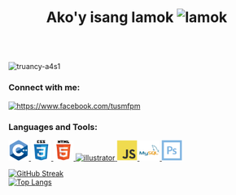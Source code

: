 <h1 align="center">Ako'y isang lamok <img src="https://emojipedia-us.s3.dualstack.us-west-1.amazonaws.com/thumbs/160/apple/155/mosquito_1f99f.png" alt="lamok" style="width:20px;height:20px;"></h1>

<h3 align="center"></h3>

<h3 align="center"></h3>
<br><br>

<p align="left"> <img src="https://komarev.com/ghpvc/?username=truancy-a4s1&label=Profile%20views&color=0e75b6&style=flat" alt="truancy-a4s1" /> </p>

<h3 align="left">Connect with me:</h3>
<p align="left">
<a href="https://fb.com/https://www.facebook.com/tusmfpm" target="blank"><img align="center" src="https://raw.githubusercontent.com/rahuldkjain/github-profile-readme-generator/master/src/images/icons/Social/facebook.svg" alt="https://www.facebook.com/tusmfpm" height="30" width="40" /></a>
</p>

<h3 align="left">Languages and Tools:</h3>
<p align="left"> <a href="https://www.w3schools.com/cpp/" target="_blank" rel="noreferrer"> <img src="https://raw.githubusercontent.com/devicons/devicon/master/icons/cplusplus/cplusplus-original.svg" alt="cplusplus" width="40" height="40"/> </a> <a href="https://www.w3schools.com/css/" target="_blank" rel="noreferrer"> <img src="https://raw.githubusercontent.com/devicons/devicon/master/icons/css3/css3-original-wordmark.svg" alt="css3" width="40" height="40"/> </a> <a href="https://www.w3.org/html/" target="_blank" rel="noreferrer"> <img src="https://raw.githubusercontent.com/devicons/devicon/master/icons/html5/html5-original-wordmark.svg" alt="html5" width="40" height="40"/> </a> <a href="https://www.adobe.com/in/products/illustrator.html" target="_blank" rel="noreferrer"> <img src="https://www.vectorlogo.zone/logos/adobe_illustrator/adobe_illustrator-icon.svg" alt="illustrator" width="40" height="40"/> </a> <a href="https://developer.mozilla.org/en-US/docs/Web/JavaScript" target="_blank" rel="noreferrer"> <img src="https://raw.githubusercontent.com/devicons/devicon/master/icons/javascript/javascript-original.svg" alt="javascript" width="40" height="40"/> </a> <a href="https://www.mysql.com/" target="_blank" rel="noreferrer"> <img src="https://raw.githubusercontent.com/devicons/devicon/master/icons/mysql/mysql-original-wordmark.svg" alt="mysql" width="40" height="40"/> </a> <a href="https://www.photoshop.com/en" target="_blank" rel="noreferrer"> <img src="https://raw.githubusercontent.com/devicons/devicon/master/icons/photoshop/photoshop-line.svg" alt="photoshop" width="40" height="40"/> </a> </p>

[![GitHub Streak](https://streak-stats.demolab.com/?user=Truancy-A4S1)](https://git.io/streak-stats)
<br>
[![Top Langs](https://github-readme-stats.vercel.app/api/top-langs/?username=Truancy-A4S1)](https://github.com/Truancy-A4S1/github-readme-stats)


